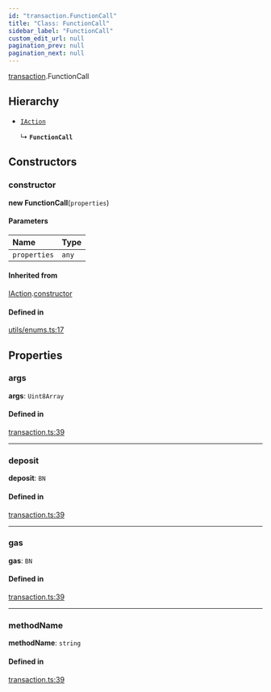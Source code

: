 ```yaml
---
id: "transaction.FunctionCall"
title: "Class: FunctionCall"
sidebar_label: "FunctionCall"
custom_edit_url: null
pagination_prev: null
pagination_next: null
---
```


[transaction](../modules/transaction.md).FunctionCall

## Hierarchy

- [`IAction`](transaction.IAction.md)

  ↳ **`FunctionCall`**

## Constructors

### constructor

**new FunctionCall**(`properties`)

#### Parameters

| Name | Type |
| :------ | :------ |
| `properties` | `any` |

#### Inherited from

[IAction](transaction.IAction.md).[constructor](transaction.IAction.md#constructor)

#### Defined in

[utils/enums.ts:17](https://github.com/near/near-api-js/blob/a0c9a104/packages/near-api-js/src/utils/enums.ts#L17)

## Properties

### args

 **args**: `Uint8Array`

#### Defined in

[transaction.ts:39](https://github.com/near/near-api-js/blob/a0c9a104/packages/near-api-js/src/transaction.ts#L39)

___

### deposit

 **deposit**: `BN`

#### Defined in

[transaction.ts:39](https://github.com/near/near-api-js/blob/a0c9a104/packages/near-api-js/src/transaction.ts#L39)

___

### gas

 **gas**: `BN`

#### Defined in

[transaction.ts:39](https://github.com/near/near-api-js/blob/a0c9a104/packages/near-api-js/src/transaction.ts#L39)

___

### methodName

 **methodName**: `string`

#### Defined in

[transaction.ts:39](https://github.com/near/near-api-js/blob/a0c9a104/packages/near-api-js/src/transaction.ts#L39)
